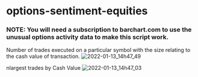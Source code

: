 # options-sentiment-equities

### NOTE: You will need a subscription to barchart.com to use the unusual options activity data to make this script work.

Number of trades executed on a particular symbol with the size relating to the cash value of transaction.
![2022-01-13_14h47_49](https://user-images.githubusercontent.com/88872916/149421115-845d2ef0-b8ac-48e5-a686-1d219421720e.png)


nlargest trades by Cash Value
![2022-01-13_14h47_03](https://user-images.githubusercontent.com/88872916/149420986-16658f68-80aa-4928-aa05-57fb20316d49.png)
